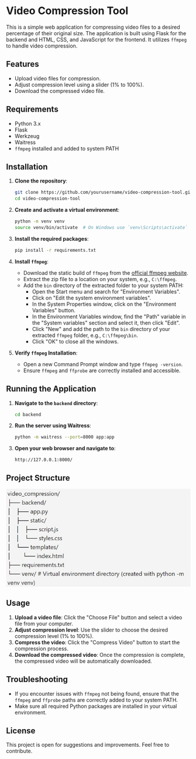 # Video Compression Tool

This is a simple web application for compressing video files to a desired percentage of their original size. The application is built using Flask for the backend and HTML, CSS, and JavaScript for the frontend. It utilizes `ffmpeg` to handle video compression.

## Features

- Upload video files for compression.
- Adjust compression level using a slider (1% to 100%).
- Download the compressed video file.

## Requirements

- Python 3.x
- Flask
- Werkzeug
- Waitress
- `ffmpeg` installed and added to system PATH

## Installation

1. **Clone the repository**:

    ```sh
    git clone https://github.com/yourusername/video-compression-tool.git
    cd video-compression-tool
    ```

2. **Create and activate a virtual environment**:

    ```sh
    python -m venv venv
    source venv/bin/activate  # On Windows use `venv\Scripts\activate`
    ```

3. **Install the required packages**:

    ```sh
    pip install -r requirements.txt
    ```

4. **Install `ffmpeg`**:
    - Download the static build of `ffmpeg` from the [official ffmpeg website](https://ffmpeg.org/download.html).
    - Extract the zip file to a location on your system, e.g., `C:\ffmpeg`.
    - Add the `bin` directory of the extracted folder to your system PATH:
        - Open the Start menu and search for "Environment Variables".
        - Click on "Edit the system environment variables".
        - In the System Properties window, click on the "Environment Variables" button.
        - In the Environment Variables window, find the "Path" variable in the "System variables" section and select it, then click "Edit".
        - Click "New" and add the path to the `bin` directory of your extracted `ffmpeg` folder, e.g., `C:\ffmpeg\bin`.
        - Click "OK" to close all the windows.

5. **Verify `ffmpeg` Installation**:
    - Open a new Command Prompt window and type `ffmpeg -version`.
    - Ensure `ffmpeg` and `ffprobe` are correctly installed and accessible.

## Running the Application

1. **Navigate to the `backend` directory**:

    ```sh
    cd backend
    ```

2. **Run the server using Waitress**:

    ```sh
    python -m waitress --port=8000 app:app
    ```

3. **Open your web browser and navigate to**:

    ```
    http://127.0.0.1:8000/
    ```

## Project Structure

![Project Structure](project_structure_final.jpg )

## Usage

1. **Upload a video file**: Click the "Choose File" button and select a video file from your computer.
2. **Adjust compression level**: Use the slider to choose the desired compression level (1% to 100%).
3. **Compress the video**: Click the "Compress Video" button to start the compression process.
4. **Download the compressed video**: Once the compression is complete, the compressed video will be automatically downloaded.

## Troubleshooting

- If you encounter issues with `ffmpeg` not being found, ensure that the `ffmpeg` and `ffprobe` paths are correctly added to your system PATH.
- Make sure all required Python packages are installed in your virtual environment.

## License

This project is open for suggestions and improvements. Feel free to contribute.
